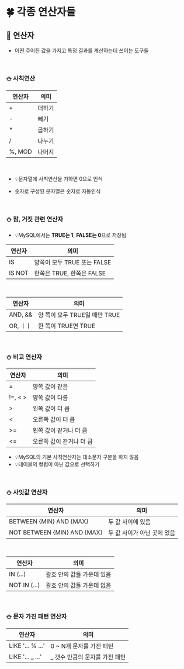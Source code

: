 # 🍀 각종 연산자들

## 🧸 연산자

- 어떤 주어진 값을 가지고 특정 결과를 계산하는데 쓰이는 도구들

<br>

### ⛄ 사칙연산

| 연산자 | 의미   |
| ------ | ------ |
| +      | 더하기 |
| -      | 빼기   |
| \*     | 곱하기 |
| /      | 나누기 |
| %, MOD | 나머지 |

<br>

- 💡문자열에 사칙연산을 가하면 0으로 인식

- 숫자로 구성된 문자열은 숫자로 자동인식

<br>

### ⛄ 참, 거짓 관련 연산자

- 💡MySQL에서는 **TRUE는 1**, **FALSE는 0**으로 저장됨

| 연산자 | 의미                        |
| ------ | --------------------------- |
| IS     | 양쪽이 모두 TRUE 또는 FALSE |
| IS NOT | 한쪽은 TRUE, 한쪽은 FALSE   |

<br>

| 연산자   | 의미                          |
| -------- | ----------------------------- |
| AND, &&  | 양 쪽이 모두 TRUE일 때만 TRUE |
| OR, ㅣㅣ | 한 쪽이 TRUE면 TRUE           |

<br>

### ⛄ 비교 연산자

| 연산자  | 의미                     |
| ------- | ------------------------ |
| =       | 양쪽 값이 같음           |
| !=, < > | 양쪽 값이 다름           |
| >       | 왼쪽 값이 더 큼          |
| <       | 오른쪽 값이 더 큼        |
| >=      | 왼쪽 값이 같거나 더 큼   |
| <=      | 오른쪽 값이 같거나 더 큼 |

- 💡MySQL의 기본 사칙연산자는 대소문자 구분을 하지 않음
- 💡테이블의 컬럼이 아닌 값으로 선택하기

<br>

### ⛄ 사잇값 연산자

| 연산자                      | 의미                        |
| --------------------------- | --------------------------- |
| BETWEEN {MIN} AND {MAX}     | 두 값 사이에 있음           |
| NOT BETWEEN {MIN} AND {MAX} | 두 값 사이가 아닌 곳에 있음 |

<br>

| 연산자       | 의미                       |
| ------------ | -------------------------- |
| IN (...)     | 괄호 안의 값들 가운데 있음 |
| NOT IN (...) | 괄호 안의 값들 가운데 없음 |

<br>

### ⛄ 문자 가진 패턴 연산자

| 연산자            | 의미                            |
| ----------------- | ------------------------------- |
| LIKE '... % ...'  | 0 ~ N개 문자를 가진 패턴        |
| LIKE '... \_ ...' | \_ 갯수 만큼의 문자를 가진 패턴 |

